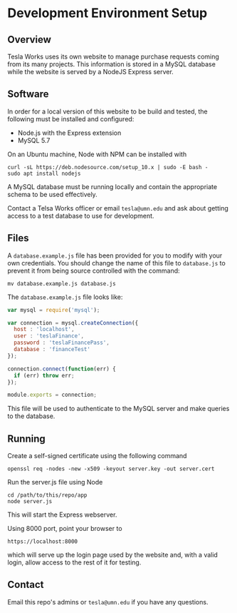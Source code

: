 # Development Environment Setup

## Overview

Tesla Works uses its own website to manage purchase requests coming from its
many projects.  This information is stored in a MySQL database while the
website is served by a NodeJS Express server.

## Software

In order for a local version of this website to be build and tested, the
following must be installed and configured:

* Node.js with the Express extension
* MySQL 5.7

On an Ubuntu machine, Node with NPM can be installed with
```
curl -sL https://deb.nodesource.com/setup_10.x | sudo -E bash -
sudo apt install nodejs
```

A MySQL database must be running locally and contain the appropriate schema to
be used effectively.

Contact a Telsa Works officer or email `tesla@umn.edu` and ask about getting
access to a test database to use for development.

## Files

A `database.example.js` file has been provided for you to modify with your own
credentials.  You should change the name of this file to `database.js` to
prevent it from being source controlled with the command:
```
mv database.example.js database.js
```

The `database.example.js` file looks like:
```javascript
var mysql = require('mysql');

var connection = mysql.createConnection({
  host : 'localhost',
  user : 'teslaFinance',
  password : 'teslaFinancePass',
  database : 'financeTest'
});

connection.connect(function(err) {
  if (err) throw err;
});

module.exports = connection;
```

This file will be used to authenticate to the MySQL server and make queries to
the database.

## Running

Create a self-signed certificate using the following command

```
openssl req -nodes -new -x509 -keyout server.key -out server.cert
```

Run the server.js file using Node

```
cd /path/to/this/repo/app
node server.js
```

This will start the Express webserver.

Using 8000 port, point your browser to

```
https://localhost:8000
```

which will serve up the login page used by the website and, with a valid login,
allow access to the rest of it for testing.

## Contact

Email this repo's admins or `tesla@umn.edu` if you have any questions.
